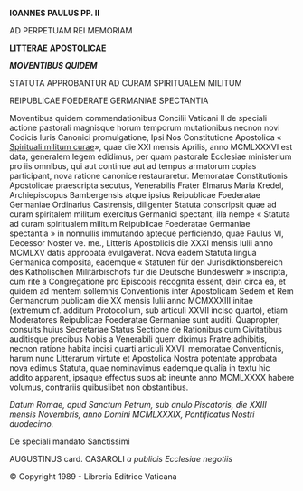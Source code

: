**IOANNES PAULUS PP. II**

AD PERPETUAM REI MEMORIAM

**LITTERAE** **APOSTOLICAE**

***MOVENTIBUS QUIDEM***

STATUTA APPROBANTUR AD CURAM SPIRITUALEM MILITUM

REIPUBLICAE FOEDERATE GERMANIAE SPECTANTIA

Moventibus quidem commendationibus Concilii Vaticani II de speciali actione pastorali magnisque horum temporum mutationibus necnon novi Codicis Iuris Canonici promulgatione, Ipsi Nos Constitutione Apostolica « [Spirituali militum curae](/content/john-paul-ii/la/apost_constitutions/documents/hf_jp-ii_apc_19860421_spirituali-militum-curae.html)», quae die XXI mensis Aprilis, anno MCMLXXXVI est data, generalem legem edidimus, per quam pastorale Ecclesiae ministerium pro iis omnibus, qui aut continue aut ad tempus armatorum copias participant, nova ratione canonice restauraretur. Memoratae Constitutionis Apostolicae praescripta secutus, Venerabilis Frater Elmarus Maria Kredel, Archiepiscopus Bambergensis atque ipsius Reipublicae Foederatae Germaniae Ordinarius Castrensis, diligenter Statuta conscripsit quae ad curam spiritalem militum exercitus Germanici spectant, illa nempe « Statuta ad curam spiritualem militum Reipublicae Foederatae Germaniae spectantia » in nonnullis immutando apteque perficiendo, quae Paulus VI, Decessor Noster ve. me., Litteris Apostolicis die XXXI mensis Iulii anno MCMLXV datis approbata evulgaverat. Nova eadem Statuta lingua Germanica composita, eademque « Statuten für den Jurisdiktionsbereich des Katholischen Militärbischofs für die Deutsche Bundeswehr » inscripta, cum rite a Congregatione pro Episcopis recognita essent, dein circa ea, et quidem ad mentem sollemnis Conventionis inter Apostolicam Sedem et Rem Germanorum publicam die XX mensis Iulii anno MCMXXXIII initae (extremum cf. additum Protocollum, sub articuli XXVII inciso quarto), etiam Moderatores Reipublicae Foederatae Germaniae sunt auditi. Quapropter, consults huius Secretariae Status Sectione de Rationibus cum Civitatibus auditisque precibus Nobis a Venerabili quem diximus Fratre adhibitis, necnon ratione habita incisi quarti articuli XXVII memoratae Conventionis, harum nunc Litterarum virtute et Apostolica Nostra potentate approbata nova edimus Statuta, quae nominavimus eademque qualia in textu hic addito apparent, ipsaque effectus suos ab ineunte anno MCMLXXXX habere volumus, contrariis quibuslibet non obstantibus.

*Datum Romae, apud Sanctum Petrum, sub anulo Piscatoris, die XXIII mensis Novembris, anno Domini MCMLXXXIX, Pontificatus Nostri duodecimo.*

De speciali mandato Sanctissimi

AUGUSTINUS card. CASAROLI *a publicis Ecclesiae negotiis*

© Copyright 1989 - Libreria Editrice Vaticana